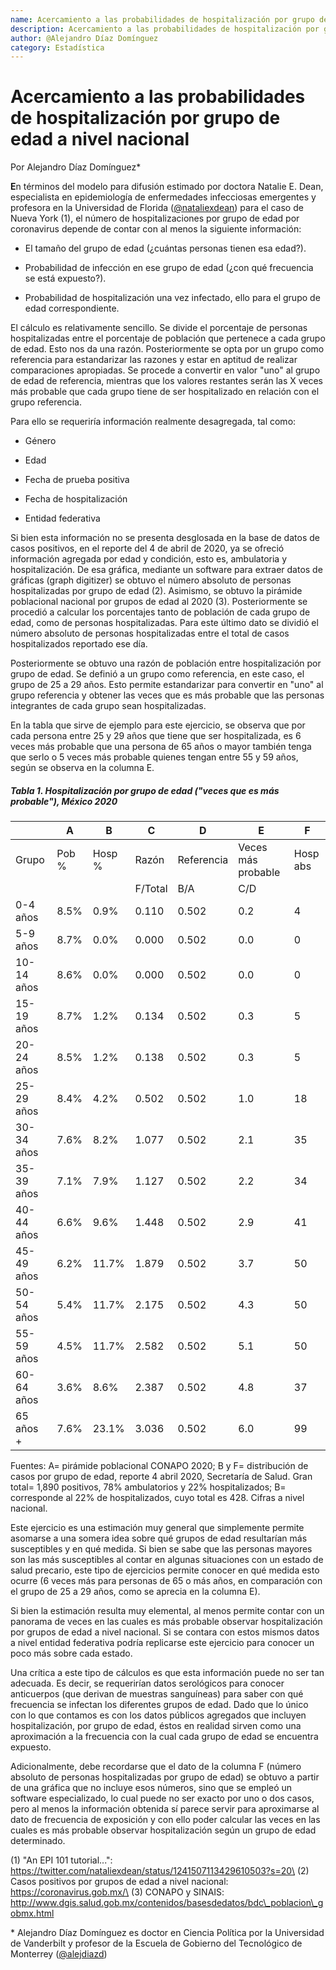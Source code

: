 ```yaml
---
name: Acercamiento a las probabilidades de hospitalización por grupo de edad a nivel nacional
description: Acercamiento a las probabilidades de hospitalización por grupo de edad a nivel nacional
author: @Alejandro Díaz Domínguez
category: Estadística
---
```

# **Acercamiento a las probabilidades de hospitalización por grupo de edad a nivel nacional**

Por Alejandro Díaz Domínguez\*

**E**n términos del modelo para difusión estimado por doctora Natalie E.
Dean, especialista en epidemiología de enfermedades infecciosas
emergentes y profesora en la Universidad de Florida
([\@nataliexdean](https://twitter.com/nataliexdean)) para el caso de
Nueva York (1), el número de hospitalizaciones por grupo de edad por
coronavirus depende de contar con al menos la siguiente información:

-   El tamaño del grupo de edad (¿cuántas personas tienen esa edad?).

-   Probabilidad de infección en ese grupo de edad (¿con qué frecuencia
    se está expuesto?).

-   Probabilidad de hospitalización una vez infectado, ello para el
    grupo de edad correspondiente.

El cálculo es relativamente sencillo. Se divide el porcentaje de
personas hospitalizadas entre el porcentaje de población que pertenece a
cada grupo de edad. Esto nos da una razón. Posteriormente se opta por un
grupo como referencia para estandarizar las razones y estar en aptitud
de realizar comparaciones apropiadas. Se procede a convertir en valor
"uno" al grupo de edad de referencia, mientras que los valores restantes
serán las X veces más probable que cada grupo tiene de ser hospitalizado
en relación con el grupo referencia.

Para ello se requeriría información realmente desagregada, tal como:

-   Género

-   Edad

-   Fecha de prueba positiva

-   Fecha de hospitalización

-   Entidad federativa

Si bien esta información no se presenta desglosada en la base de datos
de casos positivos, en el reporte del 4 de abril de 2020, ya se ofreció
información agregada por edad y condición, esto es, ambulatoria y
hospitalización. De esa gráfica, mediante un software para extraer datos
de gráficas (graph digitizer) se obtuvo el número absoluto de personas
hospitalizadas por grupo de edad (2). Asimismo, se obtuvo la pirámide
poblacional nacional por grupos de edad al 2020 (3). Posteriormente se
procedió a calcular los porcentajes tanto de población de cada grupo de
edad, como de personas hospitalizadas. Para este último dato se dividió
el número absoluto de personas hospitalizadas entre el total de casos
hospitalizados reportado ese día.

Posteriormente se obtuvo una razón de población entre hospitalización
por grupo de edad. Se definió a un grupo como referencia, en este caso,
el grupo de 25 a 29 años. Esto permite estandarizar para convertir en
"uno" al grupo referencia y obtener las veces que es más probable que
las personas integrantes de cada grupo sean hospitalizadas.

En la tabla que sirve de ejemplo para este ejercicio, se observa que por
cada persona entre 25 y 29 años que tiene que ser hospitalizada, es 6
veces más probable que una persona de 65 años o mayor también tenga que
serlo o 5 veces más probable quienes tengan entre 55 y 59 años, según se
observa en la columna E.

##### Tabla 1. Hospitalización por grupo de edad ("veces que es más probable"), México 2020

|            |A            |B            |C            |D            |E                 |F            |
|------------|-------------|-------------|-------------|-------------|------------------|-------------|
|Grupo       |Pob %        |Hosp %       |Razón        |Referencia   |Veces más probable|Hosp abs     |
|            |             |             |F/Total      |B/A          |C/D               |             |
|0-4 años    |8.5%         |0.9%         |0.110        |0.502        |0.2               |4            |
|5-9 años    |8.7%	       |0.0%	|0.000|	0.502|	0.0|	 	0|
|10-14 años  |8.6%	       |0.0%	|0.000|	0.502|	0.0|	 	0|
|15-19 años	 |8.7%	       |1.2%	|0.134|	0.502|	0.3|	 	5|
|20-24 años	 |8.5%	       |1.2%	|0.138|	0.502|	0.3|	 	5|
|25-29 años	 |8.4%	       |4.2%	|0.502|	0.502|	1.0|	 	18|
|30-34 años	 |7.6%	       |8.2%	|1.077|	0.502|	2.1|	 	35|
|35-39 años	 |7.1%	       |7.9%	|1.127|	0.502|	2.2|	 	34|
|40-44 años	 |6.6%	       |9.6%	|1.448|	0.502|	2.9|	 	41|
|45-49 años	 |6.2%	       |11.7%	|1.879|	0.502|	3.7|	 	50|
|50-54 años	 |5.4%	       |11.7%	|2.175|	0.502|	4.3|	 	50|
|55-59 años	 |4.5%	       |11.7%	|2.582|	0.502|	5.1|	 	50|
|60-64 años	 |3.6%	       |8.6%	|2.387|	0.502|	4.8|	 	37|
|65 años +	 |7.6%	       |23.1%	|3.036|	0.502|	6.0|	 	99|

Fuentes: A= pirámide poblacional CONAPO 2020; B y F= distribución de casos por grupo de edad, reporte 4 abril 2020, Secretaría de Salud. Gran total= 1,890 positivos, 78% ambulatorios y 22% hospitalizados; B= corresponde al 22% de hospitalizados, cuyo total es 428. Cifras a nivel nacional.

Este ejercicio es una estimación muy general que simplemente permite
asomarse a una somera idea sobre qué grupos de edad resultarían más
susceptibles y en qué medida. Si bien se sabe que las personas mayores
son las más susceptibles al contar en algunas situaciones con un estado
de salud precario, este tipo de ejercicios permite conocer en qué medida
esto ocurre (6 veces más para personas de 65 o más años, en comparación
con el grupo de 25 a 29 años, como se aprecia en la columna E).

Si bien la estimación resulta muy elemental, al menos permite contar con
un panorama de veces en las cuales es más probable observar
hospitalización por grupos de edad a nivel nacional. Si se contara con
estos mismos datos a nivel entidad federativa podría replicarse este
ejercicio para conocer un poco más sobre cada estado.

Una crítica a este tipo de cálculos es que esta información puede no ser
tan adecuada. Es decir, se requerirían datos serológicos para conocer
anticuerpos (que derivan de muestras sanguíneas) para saber con qué
frecuencia se infectan los diferentes grupos de edad. Dado que lo único
con lo que contamos es con los datos públicos agregados que incluyen
hospitalización, por grupo de edad, éstos en realidad sirven como una
aproximación a la frecuencia con la cual cada grupo de edad se encuentra
expuesto.

Adicionalmente, debe recordarse que el dato de la columna F (número
absoluto de personas hospitalizadas por grupo de edad) se obtuvo a
partir de una gráfica que no incluye esos números, sino que se empleó un
software especializado, lo cual puede no ser exacto por uno o dos casos,
pero al menos la información obtenida sí parece servir para aproximarse
al dato de frecuencia de exposición y con ello poder calcular las veces
en las cuales es más probable observar hospitalización según un grupo de
edad determinado.

\(1\) "An EPI 101 tutorial...":
https://twitter.com/nataliexdean/status/1241507113429610503?s=20\
(2) Casos positivos por grupos de edad a nivel nacional:
https://coronavirus.gob.mx/\
(3) CONAPO y SINAIS:
http://www.dgis.salud.gob.mx/contenidos/basesdedatos/bdc\_poblacion\_gobmx.html

\* Alejandro Díaz Domínguez es doctor en Ciencia Política por la
Universidad de Vanderbilt y profesor de la Escuela de Gobierno del
Tecnológico de Monterrey ([@alejdiazd](https://twitter.com/alejdiazd))
